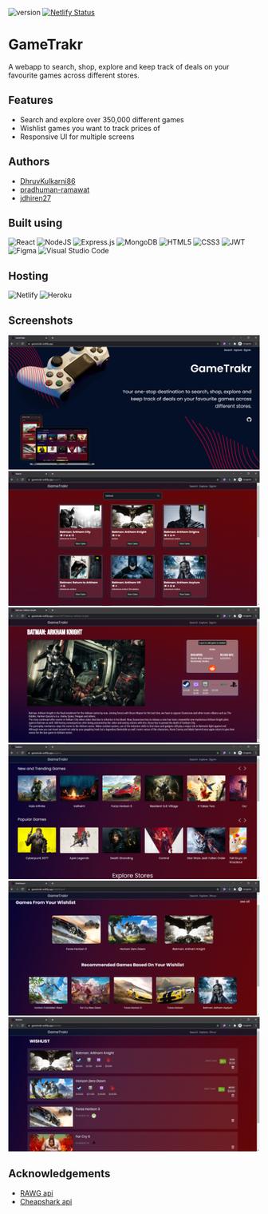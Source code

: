 
![version](https://img.shields.io/badge/version-1.0-blue)
[![Netlify Status](https://api.netlify.com/api/v1/badges/a28def4c-7d11-4666-89da-15d2716c2bce/deploy-status)](https://app.netlify.com/sites/gametrakr/deploys)

# GameTrakr

A webapp to search, shop, explore and keep track of deals on your favourite games across different stores.


## Features

- Search and explore over 350,000 different games
- Wishlist games you want to track prices of
- Responsive UI for multiple screens



## Authors

- [DhruvKulkarni86](https://github.com/DhruvKulkarni86)
- [pradhuman-ramawat](https://github.com/pradhuman-ramawat)
- [jdhiren27](https://github.com/jdhiren27)
## Built using

![React](https://img.shields.io/badge/react-%2320232a.svg?style=for-the-badge&logo=react&logoColor=%2361DAFB)
![NodeJS](https://img.shields.io/badge/node.js-6DA55F?style=for-the-badge&logo=node.js&logoColor=white)
![Express.js](https://img.shields.io/badge/express.js-%23404d59.svg?style=for-the-badge&logo=express&logoColor=%2361DAFB)
![MongoDB](https://img.shields.io/badge/MongoDB-%234ea94b.svg?style=for-the-badge&logo=mongodb&logoColor=white)
![HTML5](https://img.shields.io/badge/html5-%23E34F26.svg?style=for-the-badge&logo=html5&logoColor=white)
![CSS3](https://img.shields.io/badge/css3-%231572B6.svg?style=for-the-badge&logo=css3&logoColor=white)
![JWT](https://img.shields.io/badge/JWT-black?style=for-the-badge&logo=JSON%20web%20tokens)
![Figma](https://img.shields.io/badge/figma-%23F24E1E.svg?style=for-the-badge&logo=figma&logoColor=white)
![Visual Studio Code](https://img.shields.io/badge/Visual%20Studio%20Code-0078d7.svg?style=for-the-badge&logo=visual-studio-code&logoColor=white)
## Hosting
![Netlify](https://img.shields.io/badge/netlify-%23000000.svg?style=for-the-badge&logo=netlify&logoColor=#00C7B7) 
![Heroku](https://img.shields.io/badge/heroku-%23430098.svg?style=for-the-badge&logo=heroku&logoColor=white)
## Screenshots

![Landing Page](https://github.com/DhruvKulkarni86/GameTrakr/blob/main/Screenshots/1.png)
![Search Page](https://github.com/DhruvKulkarni86/GameTrakr/blob/main/Screenshots/2.png)
![Details](https://github.com/DhruvKulkarni86/GameTrakr/blob/main/Screenshots/3.png)
![Explore Page](https://github.com/DhruvKulkarni86/GameTrakr/blob/main/Screenshots/4.png)
![Dashboard](https://github.com/DhruvKulkarni86/GameTrakr/blob/main/Screenshots/5.png)
![Wishlist](https://github.com/DhruvKulkarni86/GameTrakr/blob/main/Screenshots/6.png)

## Acknowledgements

 - [RAWG api](https://rawg.io/apidocs)
 - [Cheapshark api](https://www.cheapshark.com/)

